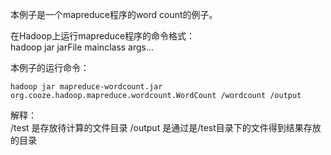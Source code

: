 本例子是一个mapreduce程序的word count的例子。<br>

在Hadoop上运行mapreduce程序的命令格式：<br>
hadoop jar jarFile mainclass args...<br>

本例子的运行命令：<br>
```
hadoop jar mapreduce-wordcount.jar org.cooze.hadoop.mapreduce.wordcount.WordCount /wordcount /output
```

解释：<br>
/test 是存放待计算的文件目录
/output 是通过是/test目录下的文件得到结果存放的目录

